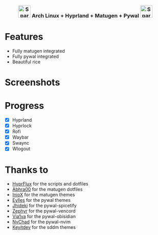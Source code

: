 <h3 align="center">
	<img src="https://raw.githubusercontent.com/Tarikul-Islam-Anik/Telegram-Animated-Emojis/main/Activity/Sparkles.webp" alt="Sparkles" width="38" height="38" />
	Arch Linux + Hyprland + Matugen + Pywal
	<img src="https://raw.githubusercontent.com/Tarikul-Islam-Anik/Telegram-Animated-Emojis/main/Activity/Sparkles.webp" alt="Sparkles" width="38" height="38" />
</h3>

# Features
- Fully matugen integrated
- Fully pywal integrated
- Beautiful rice

# Screenshots

# Progress
- [x] Hyprland
- [x] Hyprlock
- [X] Rofi
- [x] Waybar
- [x] Swaync
- [x] Wlogout

# Thanks to
 - [HyprFlux](https://www.hyprflux.dev/) for the scripts and dotfiles
 - [Abhra00](https://github.com/Abhra00/Matuprland/tree/main) for the matugen dotfiles
 - [InioX](https://github.com/InioX/matugen-themes) for the matugen themes
 - [Eylles](https://github.com/eylles/pywal16) for the pywal themes
 - [Jhideki](https://github.com/jhideki/pywal-spicetify) for the pywal-spicetify
 - [Zephyr](https://github.com/ZephyrCodesStuff/pywal-vencord) for the pywal-vencord
 - [Via1va](https://github.com/via1va/Obwal) for the pywal-obisidian
 - [NvChad](https://github.com/NvChad/pywal) for the pywal-nvim
 - [Keyitdev](https://github.com/Keyitdev/sddm-astronaut-theme/tree/master?tab=readme-ov-file) for the sddm themes     
